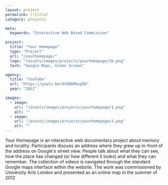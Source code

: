 ```yaml
---
layout: project
permalink: /:title/
category: projects

meta:
  keywords: "Interactive Web Based Commission"

project:
  title: "Your Homepage"
  type: "Project"
  url: "/yourhomepage/"
  logo: "/assets/images/projects/yourhomepage/1b.png"
  tech: "Google Maps, Green Screen"

agency:
  title: "YouTube"
  url: "https://youtu.be/dYU0bMmvpDU"
  year: "2012"

images:
  - image:
    url: "/assets/images/projects/yourhomepage/1.png"
    alt: ""
  - image:
    url: "/assets/images/projects/yourhomepage/2.png"
    alt: ""
---
```

<p>

Your Homepage is an interactive web documentary project about memory and locality. Participants discuss an address where they grew up in-front of the address on Google's street view. People talk about what they can see, how the place has changed (or how different it looks) and what they can remember. The collection of videos is navigated through the standard Google maps interface within the website. The work was commissioned by University Arts London and presented as an online map in the summer of 2012 </p>
